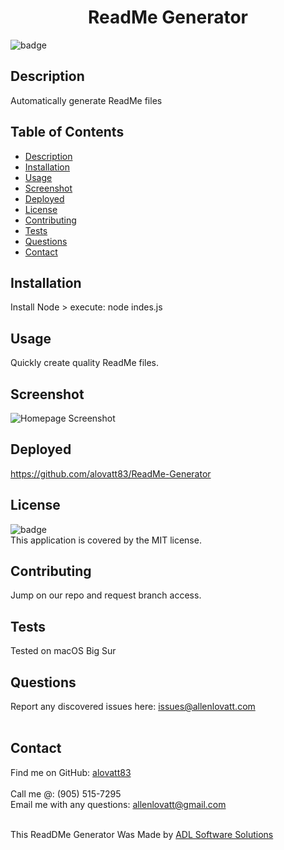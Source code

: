 <h1 align="center">ReadMe Generator</h1>
  
![badge](https://img.shields.io/badge/license-MIT-orange)<br />

## Description
Automatically generate ReadMe files

## Table of Contents
- [Description](#description)
- [Installation](#installation)
- [Usage](#usage)
- [Screenshot](#screenshot)
- [Deployed](#deployed)
- [License](#license)
- [Contributing](#contributing)
- [Tests](#tests)
- [Questions](#questions)
- [Contact](#contact)

## Installation
Install Node > execute: node indes.js

## Usage
Quickly create quality ReadMe files.

## Screenshot
![Homepage Screenshot](https://alovatt83.github.io/ReadMe-Generator/assets/images/screenshot.png)


## Deployed
https://github.com/alovatt83/ReadMe-Generator 

## License
![badge](https://img.shields.io/badge/license-MIT-orange)
<br />
This application is covered by the MIT license. 

## Contributing
Jump on our repo and request branch access.

## Tests
Tested on macOS Big Sur

## Questions
Report any discovered issues here: issues@allenlovatt.com<br />
<br />

## Contact
Find me on GitHub: [alovatt83](https://github.com/alovatt83)<br />
<br />
Call me @: (905) 515-7295
<br />
Email me with any questions: allenlovatt@gmail.com<br /><br />

This ReadDMe Generator Was Made by [ADL Software Solutions](https://github.com/alovat83/readme-generator)
    
